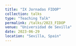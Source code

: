 ```yaml
---
title: "IX Jornadas FIDOP"
collection: talks
type: "Teaching Talk"
permalink: /talks/2023_FIDOP
venue: "Universidad de Sevilla"
date: 2023-06-29
location: "Sevilla, Spain"
---
```

